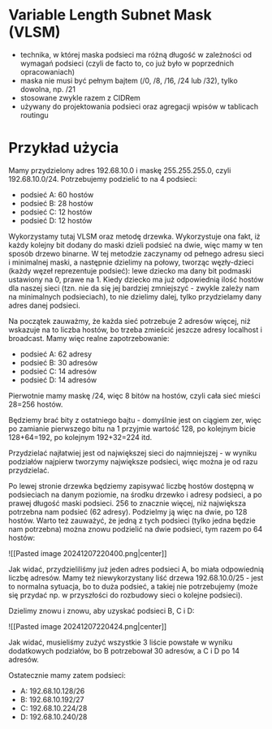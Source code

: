 
# Variable Length Subnet Mask (VLSM)

- technika, w której maska podsieci ma różną długość w zależności od wymagań podsieci (czyli de facto to, co już było w poprzednich opracowaniach)
- maska nie musi być pełnym bajtem (/0, /8, /16, /24 lub /32), tylko dowolna, np. /21
- stosowane zwykle razem z CIDRem
- używany do projektowania podsieci oraz agregacji wpisów w tablicach routingu

# Przykład użycia

Mamy przydzielony adres 192.68.10.0 i maskę 255.255.255.0, czyli 192.68.10.0/24.
Potrzebujemy podzielić to na 4 podsieci:
- podsieć A: 60 hostów
- podsieć B: 28 hostów
- podsieć C: 12 hostów
- podsieć D: 12 hostów

Wykorzystamy tutaj VLSM oraz metodę drzewka. Wykorzystuje ona fakt, iż każdy kolejny
bit dodany do maski dzieli podsieć na dwie, więc mamy w ten sposób drzewo binarne.
W tej metodzie zaczynamy od pełnego adresu sieci i minimalnej maski, a następnie
dzielimy na połowy, tworząc węzły-dzieci (każdy węzeł reprezentuje podsieć): lewe
dziecko ma dany bit podmaski ustawiony na 0, prawe na 1. Kiedy dziecko ma już
odpowiednią ilość hostów dla naszej sieci (tzn. nie da się jej bardziej zmniejszyć - zwykle
zależy nam na minimalnych podsieciach), to nie dzielimy dalej, tylko przydzielamy dany
adres danej podsieci.

Na początek zauważmy, że każda sieć potrzebuje 2 adresów więcej, niż wskazuje na to
liczba hostów, bo trzeba zmieścić jeszcze adresy localhost i broadcast. Mamy więc realne
zapotrzebowanie:
- podsieć A: 62 adresy
- podsieć B: 30 adresów
- podsieć C: 14 adresów
- podsieć D: 14 adresów

Pierwotnie mamy maskę /24, więc 8 bitów na hostów, czyli cała sieć mieści 28=256
hostów.

Będziemy brać bity z ostatniego bajtu - domyślnie jest on ciągiem zer, więc po zamianie
pierwszego bitu na 1 przyjmie wartość 128, po kolejnym bicie 128+64=192, po kolejnym
192+32=224 itd.

Przydzielać najłatwiej jest od największej sieci do najmniejszej - w wyniku podziałów
najpierw tworzymy największe podsieci, więc można je od razu przydzielać.

Po lewej stronie drzewka będziemy zapisywać liczbę hostów dostępną w podsieciach na
danym poziomie, na środku drzewko i adresy podsieci, a po prawej długość maski podsieci.
256 to znacznie więcej, niż największa potrzebna nam podsieć (62 adresy). Podzielmy ją
więc na dwie, po 128 hostów. Warto też zauważyć, że jedną z tych podsieci (tylko jedna
będzie nam potrzebna) można znowu podzielić na dwie podsieci, tym razem po 64 hostów:

![[Pasted image 20241207220400.png|center]]

Jak widać, przydzieliliśmy już jeden adres podsieci A, bo miała odpowiednią liczbę
adresów. Mamy też niewykorzystany liść drzewa 192.68.10.0/25 - jest to normalna
sytuacja, bo to duża podsieć, a takiej nie potrzebujemy (może się przydać np. w
przyszłości do rozbudowy sieci o kolejne podsieci).

Dzielimy znowu i znowu, aby uzyskać podsieci B, C i D:

![[Pasted image 20241207220424.png|center]]

Jak widać, musieliśmy zużyć wszystkie 3 liście powstałe w wyniku dodatkowych podziałów,
bo B potrzebował 30 adresów, a C i D po 14 adresów.

Ostatecznie mamy zatem podsieci:
- A: 192.68.10.128/26
- B: 192.68.10.192/27
- C: 192.68.10.224/28
- D: 192.68.10.240/28

